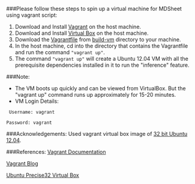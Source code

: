###Please follow these steps to spin up a virtual machine for MDSheet using vagrant script:
1. Download and Install [Vagrant](https://www.vagrantup.com/downloads.html) on the host machine.
2. Download and Install [Virtual Box](https://www.virtualbox.org/wiki/Downloads) on the host machine.
2. Download the [Vagrantfile](https://github.com/SoftwareEngineeringToolDemos/ICSE-2012-MDSheet/blob/master/build-vm/Ubuntu12.04/Vagrantfile) from [build-vm](https://github.com/SoftwareEngineeringToolDemos/ICSE-2012-MDSheet/tree/master/build-vm/Ubuntu12.04) directory to your machine.
3. In the host machine, cd into the directory that contains the Vagrantfile and run the command `"vagrant up"`.
4. The command `"vagrant up"` will create a Ubuntu 12.04 VM with all the prerequisite dependencies installed in it to run the "inference" feature.

###Note:
* The VM boots up quickly and can be viewed from VirtualBox. But the "vagrant up" command runs up approximately for 15-20 minutes.
* VM Login Details:

 ` Username: vagrant`
  
  `Password: vagrant`

###Acknowledgements:
Used vagrant virtual box image of [32 bit Ubuntu 12.04](https://atlas.hashicorp.com/hashicorp/boxes/precise32).

###References:
[Vagrant Documentation](https://docs.vagrantup.com/v2/getting-started/)

[Vagrant Blog](https://www.vagrantup.com/blog.html)

[Ubuntu Precise32 Virtual Box](https://atlas.hashicorp.com/hashicorp/boxes/precise32)
